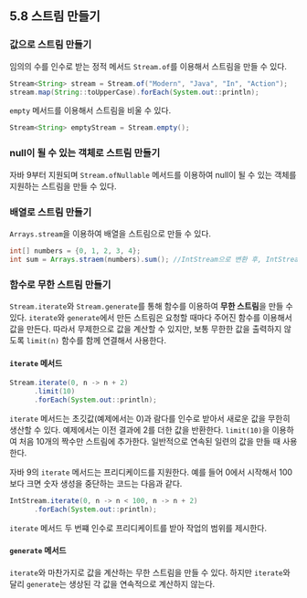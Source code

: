 ## 5.8 스트림 만들기

### 값으로 스트림 만들기

임의의 수를 인수로 받는 정적 메서드 `Stream.of`를 이용해서 스트림을 만들 수 있다.

```Java
Stream<String> stream = Stream.of("Modern", "Java", "In", "Action");
stream.map(String::toUpperCase).forEach(System.out::println);
```

`empty` 메서드를 이용해서 스트림을 비울 수 있다.

```Java
Stream<String> emptyStream = Stream.empty();
```

### null이 될 수 있는 객체로 스트림 만들기

자바 9부터 지원되며 `Stream.ofNullable` 메서드를 이용하여 null이 될 수 있는 객체를 지원하는 스트림을 만들 수 있다.

### 배열로 스트림 만들기

`Arrays.stream`을 이용하여 배열을 스트림으로 만들 수 있다.

```Java
int[] numbers = {0, 1, 2, 3, 4};
int sum = Arrays.straem(numbers).sum(); //IntStream으로 변환 후, IntStream 메서드 sum 진행
```

### 함수로 무한 스트림 만들기

`Stream.iterate`와 `Stream.generate`를 통해 함수를 이용하여 **무한 스트림**을 만들 수 있다. `iterate`와 `generate`에서 만든 스트림은 요청할 때마다 주어진 함수를 이용해서 값을 만든다.
따라서 무제한으로 값을 계산할 수 있지만, 보통 무한한 값을 출력하지 않도록 `limit(n)` 함수를 함께 연결해서 사용한다.

#### `iterate` 메서드

```Java
Stream.iterate(0, n -> n + 2)
      .limit(10)
      .forEach(System.out::println);
```

`iterate` 메서드는 초깃값(예제에서는 0)과 람다를 인수로 받아서 새로운 값을 무한히 생산할 수 있다. 예제에서는 이전 결과에 2를 더한 값을 반환한다.
`limit(10)`을 이용하여 처음 10개의 짝수만 스트림에 추가한다. 일반적으로 연속된 일련의 값을 만들 때 사용한다.

자바 9의 `iterate` 메서드는 프리디케이드를 지원한다. 예를 들어 0에서 시작해서 100보다 크면 숫자 생성을 중단하는 코드는 다음과 같다.

```Java
IntStream.iterate(0, n -> n < 100, n -> n + 2)
      .forEach(System.out::println);
```

`iterate` 메서드 두 번쨰 인수로 프리디케이트를 받아 작업의 범위를 제시한다.

#### `generate` 메서드

`iterate`와 마찬가지로 값을 계산하는 무한 스트림을 만들 수 있다. 하지만 `iterate`와 달리 `generate`는 생상된 각 값을 연속적으로 계산하지 않는다.
